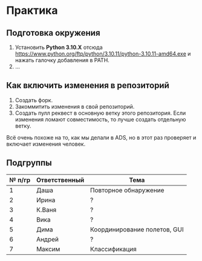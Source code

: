 # Практика

## Подготовка окружения

1. Установить **Python 3.10.X** отсюда https://www.python.org/ftp/python/3.10.11/python-3.10.11-amd64.exe и нажать галочку добавления в PATH.
2. ...

## Как включить изменения в репозиторий

1. Создать форк.
2. Закоммитить изменения в свой репозиторий.
3. Создать пулл реквест в основную ветку этого репозитория. Если изменения ломают совместимость, то лучше создать отдельную ветку.

Всё очень похоже на то, как мы делали в ADS, но в этот раз проверяет и включает изменения человек.

## Подгруппы

| № п/гр  | Ответственный |             Тема             |
| ------- | ------------- | ---------------------------- |
| 1       | Даша          | Повторное обнаружение        |
| 2       | Ирина         | ? |
| 3       | К.Ваня        | ? |
| 4       | Вика          | ? |
| 5       | Дима          | Координирование полетов, GUI |
| 6       | Андрей        | ? |
| 7       | Максим        | Классификация                |
